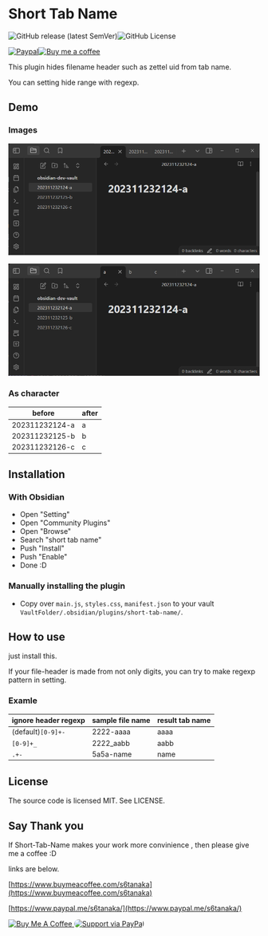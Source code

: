 # Short Tab Name

![GitHub release (latest SemVer)](https://img.shields.io/github/v/release/Shumpei-Tanaka/obsidian-short-tab-name?style=flat-squere&sort=semver)![GitHub License](https://img.shields.io/github/license/Shumpei-Tanaka/obsidian-short-tab-name?flat-squere)

[![Paypal](https://img.shields.io/badge/paypal.me-s6tanaka-white?style=flat-squere&logo=paypal)](https://paypal.me/s6tanaka)[![Buy me a coffee](https://img.shields.io/badge/buy_me_a_coffee-s6tanaka-white?style=flat-squere&logo=buymeacoffee&logocolor=#FFDD00)](https://www.buymeacoffee.com/s6tanaka)

This plugin hides filename header such as zettel uid from tab name.

You can setting hide range with regexp.


## Demo

### Images
![before-image](docs/assets/20231121133154-obsidianのタブの表示を短くする--1.png)

![after-image](docs/assets/20231121133154-obsidianのタブの表示を短くする--2.png)

### As character

|before|after|
|-|-|
|202311232124-a | a |
|202311232125-b | b |
|202311232126-c | c |

## Installation

### With Obsidian
- Open "Setting"
- Open "Community Plugins"
- Open "Browse"
- Search "short tab name"
- Push "Install"
- Push "Enable"
- Done :D

### Manually installing the plugin

- Copy over `main.js`, `styles.css`, `manifest.json` to your vault `VaultFolder/.obsidian/plugins/short-tab-name/`.


## How to use
just install this.

If your file-header is made from not only digits, 
you can try to make regexp pattern in setting.

### Examle

|ignore header regexp|sample file name| result tab name|
|-|-|-|
|(default)`[0-9]+-`|2222-aaaa|aaaa|
|`[0-9]+_`|2222_aabb|aabb|
|`.+-`|5a5a-name|name|

## License
The source code is licensed MIT.
See LICENSE.

## Say Thank you

If Short-Tab-Name makes your work more convinience ,
then please give me a coffee :D

links are below.

[https://www.buymeacoffee.com/s6tanaka](https://www.buymeacoffee.com/s6tanaka)

[https://www.paypal.me/s6tanaka/](https://www.paypal.me/s6tanaka/)



<a href="https://www.buymeacoffee.com/s6tanaka" target="_blank"><img src="https://cdn.buymeacoffee.com/buttons/v2/lato-red.png" alt="Buy Me A Coffee" style="height: 60px !important;width: 217px !important;" ></a><a href="https://www.paypal.me/s6tanaka/">
  <img alt="Support via PayPal" src="https://cdn.rawgit.com/twolfson/paypal-github-button/1.0.0/dist/button.svg" style="height: 60px  !important;object-fit: cover;border-radius:10px;"/>
</a>



